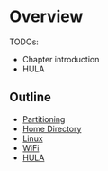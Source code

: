 # Overview

TODOs:

- Chapter introduction
- HULA

## Outline

- [Partitioning](./partitioning.md)
- [Home Directory](./home_directory.md)
- [Linux](./linux.md)
- [WiFi](./wifi.md)
- [HULA](./hula.md)
